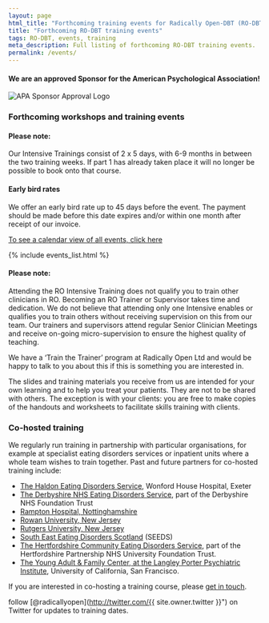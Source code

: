 ```yaml
---
layout: page
html_title: "Forthcoming training events for Radically Open-DBT (RO-DBT)"
title: "Forthcoming RO-DBT training events"
tags: RO-DBT, events, training
meta_description: Full listing of forthcoming RO-DBT training events.
permalink: /events/
---
```


#### We are an approved Sponsor for the American Psychological Association!
![APA Sponsor Approval Logo](https://dl.dropboxusercontent.com/u/5411729/APA%20approval%20Icon%20with%20RO%20text.png)


### Forthcoming workshops and training events

#### Please note: 
Our Intensive Trainings consist of 2 x 5 days, with 6-9 months in between the two training weeks. If part 1 has already taken place it will no longer be possible to book onto that course. 

#### Early bird rates
We offer an early bird rate up to 45 days before the event. The payment should be made before this date expires and/or within one month after receipt of our invoice. 

[To see a calendar view of all events, click here](/events/calendar.html)


{% include events_list.html %}


#### Please note:

Attending the RO Intensive Training does not qualify you to train other clinicians in RO. Becoming an RO Trainer or Supervisor takes time and dedication. We do not believe that attending only one Intensive enables or qualifies you to train others without receiving supervision on this from our team. Our trainers and supervisors attend regular Senior Clinician Meetings and receive on-going micro-supervision to ensure the highest quality of teaching. 

We have a ‘Train the Trainer’ program at Radically Open Ltd and would be happy to talk to you about this if this is something you are interested in. 

The slides and training materials you receive from us are intended for your own learning and to help you treat your patients. They are not to be shared with others. The exception is with your clients: you are free to make copies of the handouts and worksheets to facilitate skills training with clients. 

### Co-hosted training

We regularly run training in partnership with particular organisations, for example at specialist eating disorders services or inpatient units where a whole team wishes to train together. Past and future partners for co-hosted training include:

- [The Haldon Eating Disorders Service](2015-03-exeter-haldon-intensive.html), Wonford House Hospital, Exeter
- [The Derbyshire NHS Eating Disorders Service](2016-09-derbyshire-intensive.html), part of the Derbyshire NHS Foundation Trust
- [Rampton Hospital, Nottinghamshire](http://www.nottinghamshirehealthcare.nhs.uk/rampton-hospital) 
- [Rowan University, New Jersey](http://www.rowan.edu/home/)
- [Rutgers University, New Jersey](http://www.rutgers.edu/)
- [South East Eating Disorders Scotland](2015-02-edinburgh-intensive.html) (SEEDS)
- [The Hertfordshire Community Eating Disorders Service](2015-04-hatfield-introduction.html), part of the Hertfordshire Partnership NHS University Foundation Trust.
- [The Young Adult & Family Center, at the Langley Porter Psychiatric Institute](2015-05-san-francisco.html), University of California, San Francisco.

If you are interested in co-hosting a training course, please [get in touch](/contact/).

<span class="icon-twitter"></span> follow [@radicallyopen](http://twitter.com/{{ site.owner.twitter }}") on Twitter for updates to training dates.

